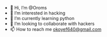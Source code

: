 - 👋 Hi, I’m @Oroms
- 👀 I’m interested in hacking
- 🌱 I’m currently learning python
- 💞️ I’m looking to collaborate with hackers
- 📫 How to reach me okoyef640@gmail.com

<!---
Oroms/Oroms is a ✨ special ✨ repository because its `README.md` (this file) appears on your GitHub profile.
You can click the Preview link to take a look at your changes.
--->
